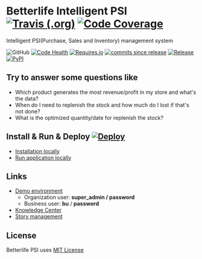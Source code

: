 
# Betterlife Intelligent PSI  [![Travis (.org)](https://img.shields.io/travis/com/betterlife/betterlifepsi.svg?logo=travis&style=flat-square)](https://travis-ci.com/betterlife/betterlifepsi) [![Code Coverage](https://img.shields.io/codecov/c/github/betterlife/betterlifepsi.svg?label=Coverage&style=flat-square)](http://codecov.io/github/betterlife/betterlifepsi?branch=master)

Intelligent PSI(Purchase, Sales and Inventory) management system

![GitHub](https://img.shields.io/github/license/mashape/apistatus.svg?style=flat-square)
[![Code Health](https://landscape.io/github/betterlife/betterlifepsi/master/landscape.svg?style=flat-square)](https://landscape.io/github/betterlife/betterlifepsi/master)
[![Requires.io](https://img.shields.io/requires/github/betterlife/betterlifepsi.svg?style=flat-square)](https://requires.io/github/betterlife/betterlifepsi/requirements/?branch=master)
[![commits since release](https://img.shields.io/github/commits-since/betterlife/betterlifepsi/V0.6.7.svg?style=flat-square)](http://github.com/betterlife/betterlifepsi/releases)
[![Release](https://img.shields.io/github/release/betterlife/betterlifepsi.svg?style=flat-square)](http://github.com/betterlife/betterlifepsi/releases) 
[![PyPI](https://img.shields.io/pypi/v/betterlifepsi.svg?style=flat-square)](https://pypi.org/project/betterlifepsi/)


## Try to answer some questions like

  - Which product generates the most revenue/profit in my store and what's the data?
  - When do I need to replenish the stock and how much do I lost if that's not done?
  - What is the optimized quantity/date for replenish the stock?
  
## Install & Run & Deploy  [![Deploy](https://img.shields.io/badge/Heroku-Deploy-brightgreen.svg?style=flat-square)](https://heroku.com/deploy) 

  -  [Installation locally](https://github.com/betterlife/betterlifepsi/wiki/Installation)
  -  [Run application locally](https://github.com/betterlife/betterlifepsi/wiki/Run-the-application)  

## Links

  - [Demo environment](https://psi-dev.herokuapp.com/)
    - Organization user: __super_admin / password__
    - Business user: __bu__ / __password__
  - [Knowledge Center](https://github.com/betterlife/psi/wiki)    
  - [Story management](https://betterlife.atlassian.net)

## License    
Betterlife PSI uses [MIT License](https://github.com/betterlife/flask-psi/blob/master/LICENSE)
